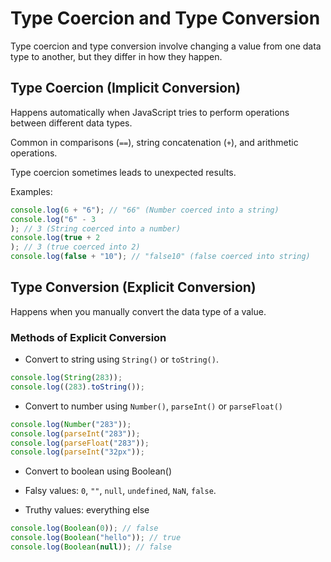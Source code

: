 # Type Coercion and Type Conversion
Type coercion and type conversion involve changing a value from one data type to another, but they differ in how they happen.
## Type Coercion (Implicit Conversion)
Happens automatically when JavaScript tries to perform operations between different data types.

Common in comparisons (`==`), string concatenation (`+`), and arithmetic operations.

Type coercion sometimes leads to unexpected results.

Examples:
```javascript
console.log(6 + "6"); // "66" (Number coerced into a string)
console.log("6" - 3
); // 3 (String coerced into a number)
console.log(true + 2
); // 3 (true coerced into 2)
console.log(false + "10"); // "false10" (false coerced into string)
```
## Type Conversion (Explicit Conversion)
Happens when you manually convert the data type of a value.

### Methods of Explicit Conversion
- Convert to string using `String()` or `toString()`.
```javascript
console.log(String(283));
console.log((283).toString());
```
- Convert to number using `Number()`, `parseInt()` or `parseFloat()`
```javascript
console.log(Number("283"));
console.log(parseInt("283"));
console.log(parseFloat("283"));
console.log(parseInt("32px"));
```
- Convert to boolean using Boolean()

- Falsy values: `0`, `""`, `null`, `undefined`, `NaN`, `false`.

- Truthy values: everything else
```javascript
console.log(Boolean(0)); // false
console.log(Boolean("hello")); // true
console.log(Boolean(null)); // false